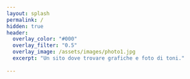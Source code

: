 ```yaml
---
layout: splash
permalink: /
hidden: true
header:
  overlay_color: "#000"
  overlay_filter: "0.5"
  overlay_image: /assets/images/photo1.jpg
  excerpt: "Un sito dove trovare grafiche e foto di toni."
      
---
```

